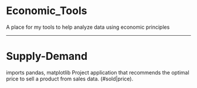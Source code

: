 # Economic_Tools
A place for my tools to help analyze data using economic principles

---------------------------------------------------------------------

# Supply-Demand
imports pandas, matplotlib
Project application that recommends the optimal price to sell a product from sales data. (#sold|price).
